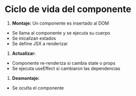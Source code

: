 # Ciclo de vida del componente

1. **Montaje:** Un componente es insertado al DOM

- Se llama al componente y se ejecuta su cuerpo
- Se inicalizan estados
- Se define JSX a renderizar

1. **Actualizar:**

- Componente re-renderiza si cambia state o props
- Se ejecuta useEffect si cambiaron las dependencias

1. **Desmontaje:**

- Se oculta el componente
